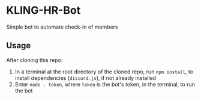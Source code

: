 # KLING-HR-Bot
Simple bot to automate check-in of members
## Usage
After cloning this repo:
1. In a terminal at the root directory of the cloned repo, run `npm install`, to install dependencies (`discord.js`), if not already installed
2. Enter `node . token`, where `token` is the bot's token, in the terminal, to run the bot
